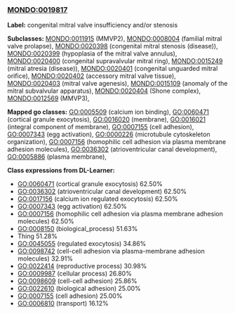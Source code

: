 
### [MONDO:0019817](http://purl.obolibrary.org/obo/MONDO_0019817)
**Label:** congenital mitral valve insufficiency and/or stenosis

**Subclasses:** [MONDO:0011915](http://purl.obolibrary.org/obo/MONDO_0011915) (MMVP2), [MONDO:0008004](http://purl.obolibrary.org/obo/MONDO_0008004) (familial mitral valve prolapse), [MONDO:0020398](http://purl.obolibrary.org/obo/MONDO_0020398) (congenital mitral stenosis (disease)), [MONDO:0020399](http://purl.obolibrary.org/obo/MONDO_0020399) (hypoplasia of the mitral valve annulus), [MONDO:0020400](http://purl.obolibrary.org/obo/MONDO_0020400) (congenital supravalvular mitral ring), [MONDO:0015249](http://purl.obolibrary.org/obo/MONDO_0015249) (mitral atresia (disease)), [MONDO:0020401](http://purl.obolibrary.org/obo/MONDO_0020401) (congenital unguarded mitral orifice), [MONDO:0020402](http://purl.obolibrary.org/obo/MONDO_0020402) (accessory mitral valve tissue), [MONDO:0020403](http://purl.obolibrary.org/obo/MONDO_0020403) (mitral valve agenesis), [MONDO:0015109](http://purl.obolibrary.org/obo/MONDO_0015109) (anomaly of the mitral subvalvular apparatus), [MONDO:0020404](http://purl.obolibrary.org/obo/MONDO_0020404) (Shone complex), [MONDO:0012569](http://purl.obolibrary.org/obo/MONDO_0012569) (MMVP3), 

**Mapped go classes:** [GO:0005509](http://purl.obolibrary.org/obo/GO_0005509) (calcium ion binding), [GO:0060471](http://purl.obolibrary.org/obo/GO_0060471) (cortical granule exocytosis), [GO:0016020](http://purl.obolibrary.org/obo/GO_0016020) (membrane), [GO:0016021](http://purl.obolibrary.org/obo/GO_0016021) (integral component of membrane), [GO:0007155](http://purl.obolibrary.org/obo/GO_0007155) (cell adhesion), [GO:0007343](http://purl.obolibrary.org/obo/GO_0007343) (egg activation), [GO:0000226](http://purl.obolibrary.org/obo/GO_0000226) (microtubule cytoskeleton organization), [GO:0007156](http://purl.obolibrary.org/obo/GO_0007156) (homophilic cell adhesion via plasma membrane adhesion molecules), [GO:0036302](http://purl.obolibrary.org/obo/GO_0036302) (atrioventricular canal development), [GO:0005886](http://purl.obolibrary.org/obo/GO_0005886) (plasma membrane), 

**Class expressions from DL-Learner:**

- [GO:0060471](http://purl.obolibrary.org/obo/GO_0060471) (cortical granule exocytosis) 62.50%
- [GO:0036302](http://purl.obolibrary.org/obo/GO_0036302) (atrioventricular canal development) 62.50%
- [GO:0017156](http://purl.obolibrary.org/obo/GO_0017156) (calcium ion regulated exocytosis) 62.50%
- [GO:0007343](http://purl.obolibrary.org/obo/GO_0007343) (egg activation) 62.50%
- [GO:0007156](http://purl.obolibrary.org/obo/GO_0007156) (homophilic cell adhesion via plasma membrane adhesion molecules) 62.50%
- [GO:0008150](http://purl.obolibrary.org/obo/GO_0008150) (biological_process) 51.63%
- Thing 51.28%
- [GO:0045055](http://purl.obolibrary.org/obo/GO_0045055) (regulated exocytosis) 34.86%
- [GO:0098742](http://purl.obolibrary.org/obo/GO_0098742) (cell-cell adhesion via plasma-membrane adhesion molecules) 32.91%
- [GO:0022414](http://purl.obolibrary.org/obo/GO_0022414) (reproductive process) 30.98%
- [GO:0009987](http://purl.obolibrary.org/obo/GO_0009987) (cellular process) 26.80%
- [GO:0098609](http://purl.obolibrary.org/obo/GO_0098609) (cell-cell adhesion) 25.86%
- [GO:0022610](http://purl.obolibrary.org/obo/GO_0022610) (biological adhesion) 25.00%
- [GO:0007155](http://purl.obolibrary.org/obo/GO_0007155) (cell adhesion) 25.00%
- [GO:0006810](http://purl.obolibrary.org/obo/GO_0006810) (transport) 16.12%


